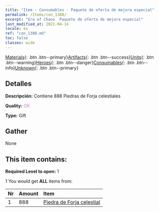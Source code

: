 ```yaml
---
title: "Item - Consumables - Paquete de oferta de mejora especial"
permalink: /Items/con_1388/
excerpt: "Era of Chaos  Paquete de oferta de mejora especial"
last_modified_at: 2021-04-14
locale: es
ref: "con_1388.md"
toc: false
classes: wide
---
```

 [Materials](/es/Items/){: .btn .btn--primary}[Artifacts](/es/Items/Artifacts/){: .btn .btn--success}[Units](/es/Items/Units/){: .btn .btn--warning}[Heroes](/es/Items/Heroes/){: .btn .btn--danger}[Consumables](/es/Items/Consumables/){: .btn .btn--info}[Unknown](/es/Items/Unknown/){: .btn .btn--primary}

## Detalles
 **Descripción:** Contiene 888 Piedras de Forja celestiales

 **Quality:** <span style="color: #DA70D6">OK</span>

 **Type:** Gift

## Gather

  None

## This item contains:

 **Required Level to open:** 1

 1 You would get **ALL** items  from:

  | Nr | Amount |     Item    |
  |:---|:-------|:------------|
  | 1 | 888 | [Piedra de Forja celestial](/es/Items/art_188/) | 

